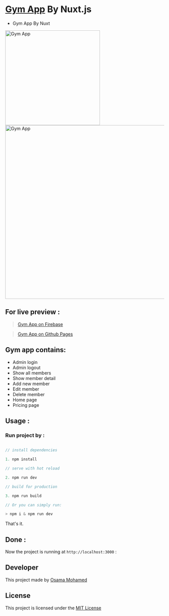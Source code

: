 # [Gym App](https://gym-nuxt.firebaseapp.com) By Nuxt.js
* Gym App By Nuxt

[<img src="https://www.osamamohamed.com/img/icons/svg/nuxt/nuxt.png" width="300" title="Gym App" >](https://github.com/osama-mohamed)
[<img src="https://firebase.google.com/images/brand-guidelines/logo-standard.png" width="550" title="Gym App">](https://github.com/osama-mohamed)


## For live preview :
> [Gym App on Firebase](https://gym-nuxt.firebaseapp.com)

> [Gym App on Github Pages](https://osama-mohamed.github.io/gym_nuxt)



## Gym app contains: 
* Admin login
* Admin logout 
* Show all members
* Show member detail
* Add new member
* Edit member
* Delete member
* Home page
* Pricing page


## Usage :
### Run project by :

``` vue.js

// install dependencies

1. npm install

// serve with hot reload

2. npm run dev

// build for production

3. npm run build

// Or you can simply run:

> npm i & npm run dev

```

That's it.

## Done :

Now the project is running at `http://localhost:3000` :


## Developer
This project made by [Osama Mohamed](https://www.linkedin.com/in/osama-mohamed-ms/)

## License
This project is licensed under the [MIT License](https://opensource.org/licenses/MIT)
